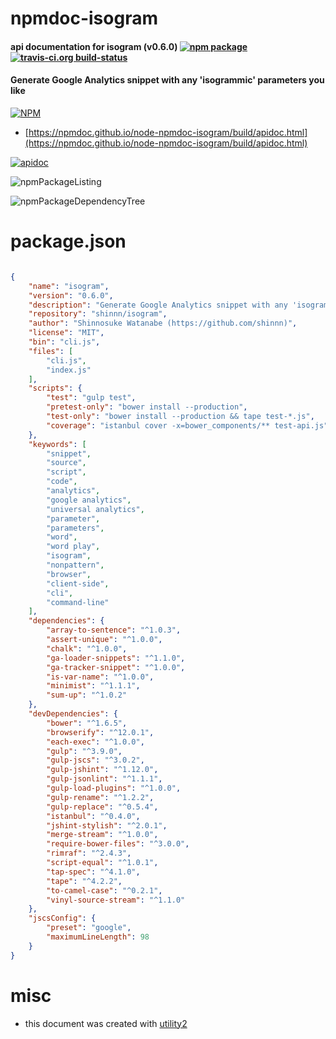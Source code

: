 # npmdoc-isogram

#### api documentation for  isogram (v0.6.0)  [![npm package](https://img.shields.io/npm/v/npmdoc-isogram.svg?style=flat-square)](https://www.npmjs.org/package/npmdoc-isogram) [![travis-ci.org build-status](https://api.travis-ci.org/npmdoc/node-npmdoc-isogram.svg)](https://travis-ci.org/npmdoc/node-npmdoc-isogram)

#### Generate Google Analytics snippet with any 'isogrammic' parameters you like

[![NPM](https://nodei.co/npm/isogram.png?downloads=true&downloadRank=true&stars=true)](https://www.npmjs.com/package/isogram)

- [https://npmdoc.github.io/node-npmdoc-isogram/build/apidoc.html](https://npmdoc.github.io/node-npmdoc-isogram/build/apidoc.html)

[![apidoc](https://npmdoc.github.io/node-npmdoc-isogram/build/screenCapture.buildCi.browser.%252Ftmp%252Fbuild%252Fapidoc.html.png)](https://npmdoc.github.io/node-npmdoc-isogram/build/apidoc.html)

![npmPackageListing](https://npmdoc.github.io/node-npmdoc-isogram/build/screenCapture.npmPackageListing.svg)

![npmPackageDependencyTree](https://npmdoc.github.io/node-npmdoc-isogram/build/screenCapture.npmPackageDependencyTree.svg)



# package.json

```json

{
    "name": "isogram",
    "version": "0.6.0",
    "description": "Generate Google Analytics snippet with any 'isogrammic' parameters you like",
    "repository": "shinnn/isogram",
    "author": "Shinnosuke Watanabe (https://github.com/shinnn)",
    "license": "MIT",
    "bin": "cli.js",
    "files": [
        "cli.js",
        "index.js"
    ],
    "scripts": {
        "test": "gulp test",
        "pretest-only": "bower install --production",
        "test-only": "bower install --production && tape test-*.js",
        "coverage": "istanbul cover -x=bower_components/** test-api.js"
    },
    "keywords": [
        "snippet",
        "source",
        "script",
        "code",
        "analytics",
        "google analytics",
        "universal analytics",
        "parameter",
        "parameters",
        "word",
        "word play",
        "isogram",
        "nonpattern",
        "browser",
        "client-side",
        "cli",
        "command-line"
    ],
    "dependencies": {
        "array-to-sentence": "^1.0.3",
        "assert-unique": "^1.0.0",
        "chalk": "^1.0.0",
        "ga-loader-snippets": "^1.1.0",
        "ga-tracker-snippet": "^1.0.0",
        "is-var-name": "^1.0.0",
        "minimist": "^1.1.1",
        "sum-up": "^1.0.2"
    },
    "devDependencies": {
        "bower": "^1.6.5",
        "browserify": "^12.0.1",
        "each-exec": "^1.0.0",
        "gulp": "^3.9.0",
        "gulp-jscs": "^3.0.2",
        "gulp-jshint": "^1.12.0",
        "gulp-jsonlint": "^1.1.1",
        "gulp-load-plugins": "^1.0.0",
        "gulp-rename": "^1.2.2",
        "gulp-replace": "^0.5.4",
        "istanbul": "^0.4.0",
        "jshint-stylish": "^2.0.1",
        "merge-stream": "^1.0.0",
        "require-bower-files": "^3.0.0",
        "rimraf": "^2.4.3",
        "script-equal": "^1.0.1",
        "tap-spec": "^4.1.0",
        "tape": "^4.2.2",
        "to-camel-case": "^0.2.1",
        "vinyl-source-stream": "^1.1.0"
    },
    "jscsConfig": {
        "preset": "google",
        "maximumLineLength": 98
    }
}
```



# misc
- this document was created with [utility2](https://github.com/kaizhu256/node-utility2)
